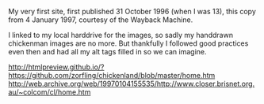 My very first site, first published 31 October 1996 (when I was 13), this copy from 4 January 1997, courtesy of the Wayback Machine.

I linked to my local harddrive for the images, so sadly my handdrawn chickenman images are no more. But thankfully I followed good practices even then and had all my alt tags filled in so we can imagine.

http://htmlpreview.github.io/?https://github.com/zorfling/chickenland/blob/master/home.htm
http://web.archive.org/web/19970104155535/http://www.closer.brisnet.org.au/~colcom/cl/home.htm
